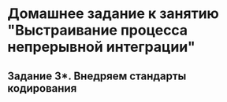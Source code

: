 # Домашнее задание к занятию "Выстраивание процесса непрерывной интеграции"

## Задание 3*. Внедряем стандарты кодирования